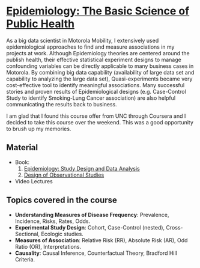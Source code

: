 # [Epidemiology: The Basic Science of Public Health](https://www.coursera.org/learn/epidemiology/outline)


As a big data scientist in Motorola Mobility, I extensively used epidemiological approaches to find and measure associations in my projects at work.
Although Epidemiology theories are centered around the publish health, their effective statistical experiment designs to manage confounding variables can be directly applicable to many business cases in Motorola.
By combining big data capability (availability of large data set and capability to analyzing the large data set), Quasi-experiments became very cost-effective tool to identify meaningful associations.
Many successful stories and proven results of Epidemiological designs (e.g. Case-Control Study to identify Smoking-Lung Cancer association) are also helpful communicating the results back to business. 

I am glad that I found this course offer from UNC through Coursera and I decided to take this course over the weekend. This was a good opportunity to brush up my memories. 


## Material

* Book: 
    1. [Epidemiology: Study Design and Data Analysis](http://www.amazon.com/gp/product/1439839700/ref=ox_sc_act_title_2?ie=UTF8&psc=1&smid=ATVPDKIKX0DER)
    2. [Design of Observational Studies](http://www.amazon.com/gp/product/1441912126/ref=ox_sc_act_title_6?ie=UTF8&psc=1&smid=ATVPDKIKX0DER)
* Video Lectures


## Topics covered in the course

- **Understanding Measures of Disease Frequency**: Prevalence, Incidence, Risks, Rates, Odds.
- **Experimental Study Design**: Cohort, Case-Control (nested), Cross-Sectional, Ecologic studies.
- **Measures of Association**: Relative Risk (RR), Absolute Risk (AR), Odd Ratio (OR), Interpretations.
- **Causality**: Causal Inference, Counterfactual Theory, Bradford Hill Criteria.

